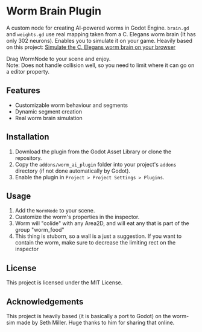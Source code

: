 # Worm Brain Plugin

A custom node for creating AI-powered worms in Godot Engine.
`brain.gd` and `weights.gd` use real mapping taken from a C. Elegans worm brain (It has only 302 neurons).
Enables you to simulate it on your game.
Heavily based on this project: [Simulate the C. Elegans worm brain on your browser](https://github.com/heyseth/worm-sim)  

Drag WormNode to your scene and enjoy.  
Note: Does not handle collision well, so you need to limit where it can go on a editor property.

## Features
- Customizable worm behaviour and segments
- Dynamic segment creation
- Real worm brain simulation

## Installation
1. Download the plugin from the Godot Asset Library or clone the repository.
2. Copy the `addons/worm_ai_plugin` folder into your project's `addons` directory (if not done automatically by Godot).
3. Enable the plugin in `Project > Project Settings > Plugins`.

## Usage
1. Add the `WormNode` to your scene.
2. Customize the worm's properties in the inspector.
3. Worm will "colide" with any Area2D, and will eat any that is part of the group "worm_food"
4. This thing is stuborn, so a wall is a just a suggestion. If you want to contain the worm, make sure to decrease the limiting rect on the inspector

## License
This project is licensed under the MIT License.

## Acknowledgements

This project is heavily based (it is basically a port to Godot) on the worm-sim made by Seth Miller.
Huge thanks to him for sharing that online.
